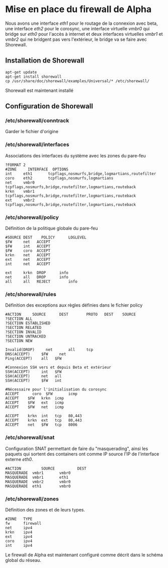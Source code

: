# Mise en place du firewall de Alpha

Nous avons une interface _eth1_ pour le routage de la connexion avec beta, une interface _eth2_ pour le corosync, une interface virtuelle _vmbr0_ qui bridge sur _eth0_ pour l'accès à internet et deux interfaces virtuelles _vmbr1_ et _vmbr2_ qui ne bridgent pas vers l'extérieur, le bridge va se faire avec Shorewall.

## Installation de Shorewall
```
apt-get update
apt-get install shorewall
cp /usr/share/doc/shorewall/examples/Universal/* /etc/shorewall/
```
Shorewall est maintenant installé

## Configuration de Shorewall

### /etc/shorewall/conntrack
Garder le fichier d'origine

### /etc/shorewall/interfaces
Associations des interfaces du système avec les zones du pare-feu
```
?FORMAT 2
#ZONE	  INTERFACE  OPTIONS
int     eth1       tcpflags,nosmurfs,bridge,logmartians,routefilter
coro    eth2       tcpflags,nosmurfs,logmartians
net     vmbr0	     tcpflags,nosmurfs,bridge,routefilter,logmartians,routeback
krkn    vmbr1      tcpflags,nosmurfs,bridge,routefilter,logmartians,routeback
ext     vmbr2      tcpflags,nosmurfs,bridge,routefilter,logmartians,routeback
```

### /etc/shorewall/policy
Définition de la politique globale du pare-feu
```
#SOURCE	DEST	POLICY		LOGLEVEL
$FW     net   ACCEPT
$FW     int	  ACCEPT
$FW     coro  ACCEPT
krkn    net   ACCEPT
ext     net   ACCEPT
int     net   ACCEPT

ext     krkn  DROP     	info
net	    all	  DROP	  	info
all	    all	  REJECT		info

```

### /etc/shorewall/rules
Définition des exceptions aux règles définies dans le fichier policy
```
#ACTION		SOURCE		DEST		PROTO	DEST	SOURCE
?SECTION ALL
?SECTION ESTABLISHED
?SECTION RELATED
?SECTION INVALID
?SECTION UNTRACKED
?SECTION NEW

Invalid(DROP)	  net		all		tcp
DNS(ACCEPT)	    $FW		net
Ping(ACCEPT)    all   $FW

#Connexion SSH vers et depuis Beta et extérieur
SSH(ACCEPT)	    int	  $FW
SSH(ACCEPT)     net   all
SSH(ACCEPT)     $FW   int

#Nécessaire pour l'initialisation du corosync
ACCEPT		coro  $FW		icmp
ACCEPT    $FW   krkn  icmp
ACCEPT    $FW   ext   icmp
ACCEPT    $FW   net   icmp

ACCEPT    krkn  int   tcp   80,443
ACCEPT    krkn  ext   tcp   80,443
ACCEPT    net   $FW   tcp   8006
```
### /etc/shorewall/snat
Configuration SNAT permettant de faire du "masquerading", ainsi les paquets qui sortent des containers ont comme IP source l'IP de l'interface externe _eth0_.  
```
#ACTION			SOURCE			DEST           
MASQUERADE  vmbr1       vmbr0
MASQUERADE  vmbr1       eth1
MASQUERADE  vmbr2       vmbr0
MASQUERADE	eth1      	vmbr0
```
### /etc/shorewall/zones
Définition des zones et de leurs types.
```
#ZONE   TYPE
fw      firewall
net     ipv4
krkn    ipv4
ext     ipv4
coro    ipv4
int     ipv4
```

Le firewall de Alpha est maintenant configuré comme décrit dans le schéma global du réseau.
